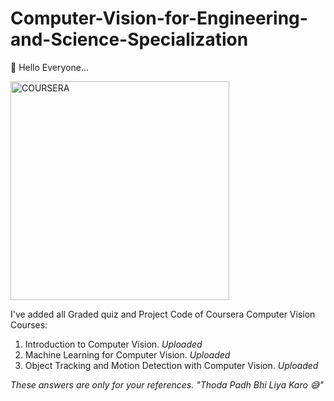 <h1><b>Computer-Vision-for-Engineering-and-Science-Specialization</b></h1>
<p>👋 Hello Everyone...<p>
  <img src="https://media2.giphy.com/media/cL5jvPcoQMvbACMGT7/source.gif" alt="COURSERA" height="350">
<p>I've added all Graded quiz and Project Code of Coursera Computer Vision Courses:</p>
<ol>
  <li>Introduction to Computer Vision. <i>Uploaded</i></li>
  <li>Machine Learning for Computer Vision. <i>Uploaded</i></li>
  <li>Object Tracking and Motion Detection with Computer Vision. <i>Uploaded</i></li>
</ol>


<p><i>These answers are only for your references. "Thoda Padh Bhi Liya Karo 😅"</i></p>
